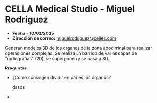 # CELLA Medical Studio - Miguel Rodríguez

- **Fecha - 10/02/2025**
- **Dirección de correo:** miguelrodriguez@celles.com

Generan modelos 3D de los organos de la zona abodiminal para realizar operaciones complejas. Se realiza un barrido de varias capas de "radiografías" (2D), se superponen y se pasa a 3D.

**Preguntas:**
- ¿Cómo consuigen dividir en partes los órganos?
  
  dssds

- 
